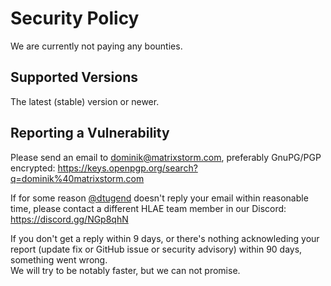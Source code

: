 # Security Policy

We are currently not paying any bounties.

## Supported Versions

The latest (stable) version or newer.

## Reporting a Vulnerability

Please send an email to dominik@matrixstorm.com, preferably GnuPG/PGP encrypted:
https://keys.openpgp.org/search?q=dominik%40matrixstorm.com  

If for some reason [@dtugend](https://github.com/dtugend) doesn't reply your email within reasonable time, please contact a different HLAE team member in our Discord: https://discord.gg/NGp8qhN

If you don't get a reply within 9 days, or there's nothing acknowleding your report (update fix or GitHub issue or security advisory) within 90 days, something went wrong.  
We will try to be notably faster, but we can not promise.
